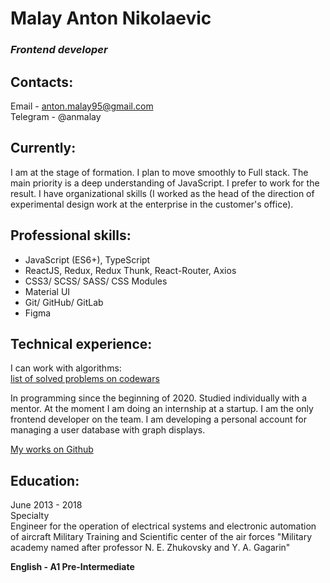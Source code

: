 # Malay Anton Nikolaevic

### *Frontend developer*

## **Contacts:**

Email -	anton.malay95@gmail.com </br>
Telegram - @anmalay

## **Currently:**

I am at the stage of formation. I plan to move smoothly to Full stack. The main priority is a deep understanding of JavaScript. I prefer to work for the result. I have organizational skills (I worked as the head of the direction of experimental design work at the enterprise in the customer's office).

## **Professional skills:**

-	JavaScript (ES6+), TypeScript
-	ReactJS, Redux, Redux Thunk, React-Router, Axios
-	CSS3/ SCSS/ SASS/ CSS Modules
-	Material UI
-	Git/ GitHub/ GitLab
-	Figma

## **Technical experience:**

I can work with algorithms: </br>
[list of solved problems on codewars](https://www.codewars.com/users/anmalay/completed)

In programming since the beginning of 2020. Studied individually with a mentor. At the moment I am doing an internship at a startup. I am the only frontend developer on the team. I am developing a personal account for managing a user database with graph displays.

[My works on Github](https://github.com/anmalay)

## **Education:**

June 2013 - 2018 </br>
Specialty <br>
Engineer for the operation of electrical systems and electronic automation of aircraft
Military Training and Scientific center of the air forces
"Military academy named after professor N. E. Zhukovsky and Y. A. Gagarin" <br>

**English - A1 Pre-Intermediate**
